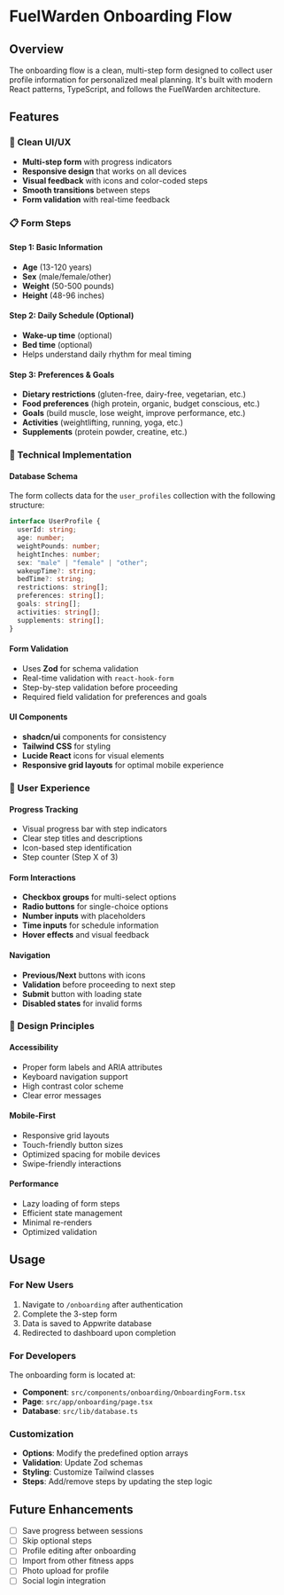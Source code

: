 # FuelWarden Onboarding Flow

## Overview
The onboarding flow is a clean, multi-step form designed to collect user profile information for personalized meal planning. It's built with modern React patterns, TypeScript, and follows the FuelWarden architecture.

## Features

### 🎨 Clean UI/UX
- **Multi-step form** with progress indicators
- **Responsive design** that works on all devices
- **Visual feedback** with icons and color-coded steps
- **Smooth transitions** between steps
- **Form validation** with real-time feedback

### 📋 Form Steps

#### Step 1: Basic Information
- **Age** (13-120 years)
- **Sex** (male/female/other)
- **Weight** (50-500 pounds)
- **Height** (48-96 inches)

#### Step 2: Daily Schedule (Optional)
- **Wake-up time** (optional)
- **Bed time** (optional)
- Helps understand daily rhythm for meal timing

#### Step 3: Preferences & Goals
- **Dietary restrictions** (gluten-free, dairy-free, vegetarian, etc.)
- **Food preferences** (high protein, organic, budget conscious, etc.)
- **Goals** (build muscle, lose weight, improve performance, etc.)
- **Activities** (weightlifting, running, yoga, etc.)
- **Supplements** (protein powder, creatine, etc.)

### 🔧 Technical Implementation

#### Database Schema
The form collects data for the `user_profiles` collection with the following structure:
```typescript
interface UserProfile {
  userId: string;
  age: number;
  weightPounds: number;
  heightInches: number;
  sex: "male" | "female" | "other";
  wakeupTime?: string;
  bedTime?: string;
  restrictions: string[];
  preferences: string[];
  goals: string[];
  activities: string[];
  supplements: string[];
}
```

#### Form Validation
- Uses **Zod** for schema validation
- Real-time validation with `react-hook-form`
- Step-by-step validation before proceeding
- Required field validation for preferences and goals

#### UI Components
- **shadcn/ui** components for consistency
- **Tailwind CSS** for styling
- **Lucide React** icons for visual elements
- **Responsive grid layouts** for optimal mobile experience

### 🚀 User Experience

#### Progress Tracking
- Visual progress bar with step indicators
- Clear step titles and descriptions
- Icon-based step identification
- Step counter (Step X of 3)

#### Form Interactions
- **Checkbox groups** for multi-select options
- **Radio buttons** for single-choice options
- **Number inputs** with placeholders
- **Time inputs** for schedule information
- **Hover effects** and visual feedback

#### Navigation
- **Previous/Next** buttons with icons
- **Validation** before proceeding to next step
- **Submit** button with loading state
- **Disabled states** for invalid forms

### 🎯 Design Principles

#### Accessibility
- Proper form labels and ARIA attributes
- Keyboard navigation support
- High contrast color scheme
- Clear error messages

#### Mobile-First
- Responsive grid layouts
- Touch-friendly button sizes
- Optimized spacing for mobile devices
- Swipe-friendly interactions

#### Performance
- Lazy loading of form steps
- Efficient state management
- Minimal re-renders
- Optimized validation

## Usage

### For New Users
1. Navigate to `/onboarding` after authentication
2. Complete the 3-step form
3. Data is saved to Appwrite database
4. Redirected to dashboard upon completion

### For Developers
The onboarding form is located at:
- **Component**: `src/components/onboarding/OnboardingForm.tsx`
- **Page**: `src/app/onboarding/page.tsx`
- **Database**: `src/lib/database.ts`

### Customization
- **Options**: Modify the predefined option arrays
- **Validation**: Update Zod schemas
- **Styling**: Customize Tailwind classes
- **Steps**: Add/remove steps by updating the step logic

## Future Enhancements
- [ ] Save progress between sessions
- [ ] Skip optional steps
- [ ] Profile editing after onboarding
- [ ] Import from other fitness apps
- [ ] Photo upload for profile
- [ ] Social login integration 